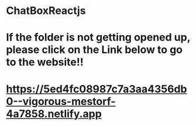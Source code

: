 # ChatBoxReactjs
# If the folder is not getting opened up, please click on the Link below to go to the website!! 

# https://5ed4fc08987c7a3aa4356db0--vigorous-mestorf-4a7858.netlify.app
